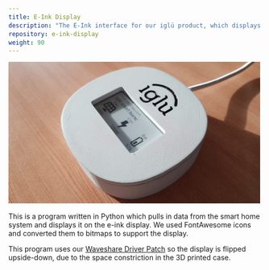 ```yaml
---
title: E-Ink Display
description: "The E-Ink interface for our iglü product, which displays home statistics."
repository: e-ink-display
weight: 90
---
```


<img src="/eink.jpg" width="500"/>

This is a program written in Python which pulls in data from the smart home
system and displays it on the e-ink display. We used FontAwesome icons and
converted them to bitmaps to support the display.

This program uses our [Waveshare Driver Patch](/waveshare-driver-patch/) so the
display is flipped upside-down, due to the space constriction in the 3D printed
case.
